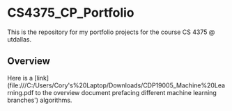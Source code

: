 # CS4375_CP_Portfolio
This is the repository for my portfolio projects for the course CS 4375 @ utdallas. 

## Overview

Here is a [link](file:///C:/Users/Cory's%20Laptop/Downloads/CDP19005_Machine%20Learning.pdf to the overview document prefacing different machine learning branches') algorithms.

